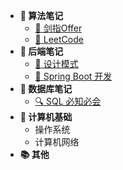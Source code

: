 <!-- 侧边栏 _sidebar.md -->

+ **:orange_book: 算法笔记**
    + [:memo: 剑指Offer](/算法/剑指Offer/)
    + [:memo: LeetCode](/算法/LeetCode/)
+ **:notebook: 后端笔记**
    + [:art: 设计模式](/后端/设计模式/README.md)
    + [:rocket: Spring Boot 开发](/后端/Spring_Boot/README.md)
+ **:ledger: 数据库笔记**
    + [:mag: SQL 必知必会](/后端/设计模式/README.md)
+ **:blue_book: 计算机基础**
    + 操作系统
    + 计算机网络
+ **:books: 其他**

[//]: # (+ **:closed_book: test**)

[//]: # (+ **:green_book: test**)

[//]: # (+ **:notebook_with_decorative_cover: test**)

[//]: # (+ **:bookmark: test**)

[//]: # (+ **:pencil2: test**)

[//]: # (+ **:black_nib: test**)

[//]: # (+ **:art: test**)